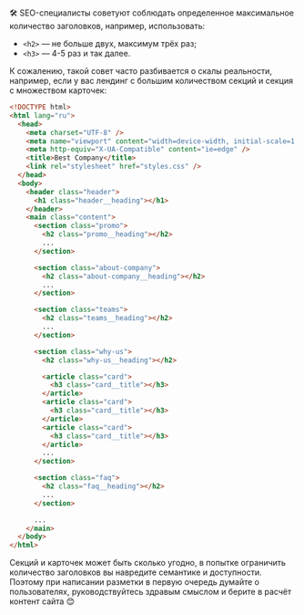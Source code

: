 🛠 SEO-специалисты советуют соблюдать определенное максимальное количество заголовков, например, использовать:
- `<h2>` — не больше двух, максимум трёх раз;
- `<h3>` — 4-5 раз и так далее.

К сожалению, такой совет часто разбивается о скалы реальности, например, если у вас лендинг с большим количеством секций и секция с множеством карточек:

```html
<!DOCTYPE html>
<html lang="ru">
  <head>
    <meta charset="UTF-8" />
    <meta name="viewport" content="width=device-width, initial-scale=1.0" />
    <meta http-equiv="X-UA-Compatible" content="ie=edge" />
    <title>Best Company</title>
    <link rel="stylesheet" href="styles.css" />
  </head>
  <body>
    <header class="header">
      <h1 class="header__heading"></h1>
    </header>
    <main class="content">
      <section class="promo">
        <h2 class="promo__heading"></h2>
        ...
      </section>

      <section class="about-company">
        <h2 class="about-company__heading"></h2>
        ...
      </section>

      <section class="teams">
        <h2 class="teams__heading"></h2>
        ...
      </section>

      <section class="why-us">
        <h2 class="why-us__heading"></h2>

        <article class="card">
          <h3 class="card__title"></h3>
        </article>
        <article class="card">
          <h3 class="card__title"></h3>
        </article>
        <article class="card">
          <h3 class="card__title"></h3>
        </article>
        ...
      </section>

      <section class="faq">
        <h2 class="faq__heading"></h2>
        ...
      </section>

      ...
    </main>
  </body>
</html>
```

Секций и карточек может быть сколько угодно, в попытке ограничить количество заголовков вы навредите семантике и доступности. Поэтому при написании разметки в первую очередь думайте о пользователях, руководствуйтесь здравым смыслом и берите в расчёт контент сайта 😊
